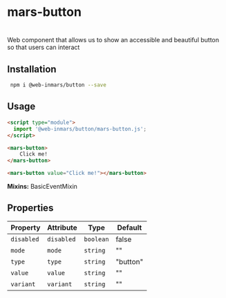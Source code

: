 # mars-button

# <mars-button>
Web component that allows us to show an accessible and beautiful button so that users can interact

## Installation
```bash
 npm i @web-inmars/button --save
```

## Usage
```html
<script type="module">
  import '@web-inmars/button/mars-button.js';
</script>

<mars-button>
    Click me!
</mars-button>

<mars-button value="Click me!"></mars-button>
```

**Mixins:** BasicEventMixin

## Properties

| Property   | Attribute  | Type      | Default  |
|------------|------------|-----------|----------|
| `disabled` | `disabled` | `boolean` | false    |
| `mode`     | `mode`     | `string`  | ""       |
| `type`     | `type`     | `string`  | "button" |
| `value`    | `value`    | `string`  | ""       |
| `variant`  | `variant`  | `string`  | ""       |
